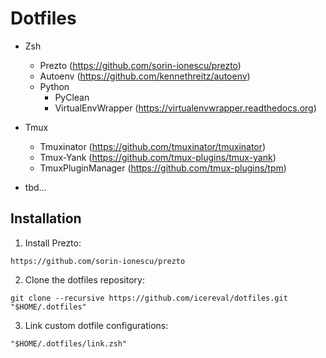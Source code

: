 Dotfiles
========

* Zsh
  * Prezto (https://github.com/sorin-ionescu/prezto)
  * Autoenv (https://github.com/kennethreitz/autoenv)
  * Python
    * PyClean
    * VirtualEnvWrapper (https://virtualenvwrapper.readthedocs.org)

* Tmux
  * Tmuxinator (https://github.com/tmuxinator/tmuxinator)
  * Tmux-Yank (https://github.com/tmux-plugins/tmux-yank)
  * TmuxPluginManager (https://github.com/tmux-plugins/tpm)

* tbd...

Installation
------------

  1. Install Prezto:

	https://github.com/sorin-ionescu/prezto

  2. Clone the dotfiles repository:

	git clone --recursive https://github.com/icereval/dotfiles.git "$HOME/.dotfiles"

  3. Link custom dotfile configurations:

	"$HOME/.dotfiles/link.zsh"
